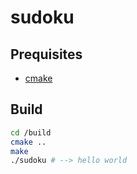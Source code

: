 # sudoku

## Prequisites
- [cmake](https://cmake.org/install/)

## Build
``` sh
cd /build
cmake ..
make
./sudoku # --> hello world
```